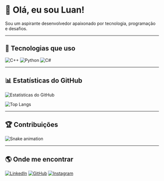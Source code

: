 # 👋 Olá, eu sou Luan!

Sou um aspirante desenvolvedor apaixonado por tecnologia, programação e desafios.

---

## 🚀 Tecnologias que uso

![C++](https://img.shields.io/badge/-C++-00599C?style=flat&logo=cplusplus)
![Python](https://img.shields.io/badge/-Python-3776AB?style=flat&logo=python)
![C#](https://img.shields.io/badge/-CSharp-239120?style=flat&logo=csharp)

---

## 📊 Estatísticas do GitHub

![Estatísticas do GitHub](https://github-readme-stats.vercel.app/api?username=luanllp0&show_icons=true&theme=dracula)

![Top Langs](https://github-readme-stats.vercel.app/api/top-langs/?username=luanllp0&layout=compact&theme=dracula)

---

## 🏆 Contribuições

![Snake animation](https://github.com/luanllp0/luanllp0/blob/output/github-contribution-grid-snake.svg)

---

## 🌎 Onde me encontrar

[![LinkedIn](https://img.shields.io/badge/-LinkedIn-0077B5?style=flat&logo=linkedin)](https://www.linkedin.com/in/luan-lucas-de-lima-peloso-b4a663245/)
[![GitHub](https://img.shields.io/badge/-GitHub-181717?style=flat&logo=github)](https://github.com/luanllp0)
[![Instagram](https://img.shields.io/badge/-Instagram-E4405F?style=flat&logo=instagram)](https://www.instagram.com/luanllp07/)
